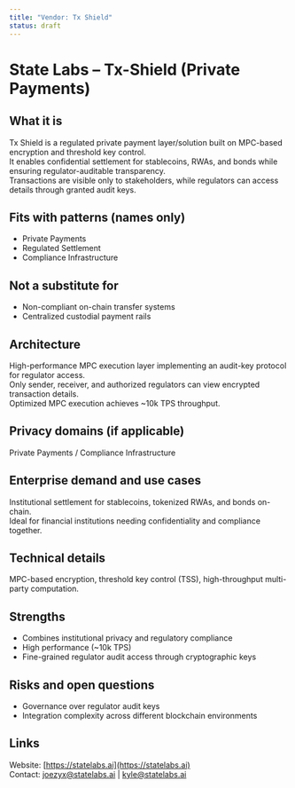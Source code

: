 ```yaml
---
title: "Vendor: Tx Shield"
status: draft
---
```


# State Labs – Tx-Shield (Private Payments)

## What it is
Tx Shield is a regulated private payment layer/solution built on MPC-based encryption and threshold key control.  
It enables confidential settlement for stablecoins, RWAs, and bonds while ensuring regulator-auditable transparency.  
Transactions are visible only to stakeholders, while regulators can access details through granted audit keys.

## Fits with patterns (names only)
- Private Payments  
- Regulated Settlement  
- Compliance Infrastructure  

## Not a substitute for
- Non-compliant on-chain transfer systems  
- Centralized custodial payment rails  

## Architecture
High-performance MPC execution layer implementing an audit-key protocol for regulator access.  
Only sender, receiver, and authorized regulators can view encrypted transaction details.  
Optimized MPC execution achieves ~10k TPS throughput.

## Privacy domains (if applicable)
Private Payments / Compliance Infrastructure  

## Enterprise demand and use cases
Institutional settlement for stablecoins, tokenized RWAs, and bonds on-chain.  
Ideal for financial institutions needing confidentiality and compliance together.

## Technical details
MPC-based encryption, threshold key control (TSS), high-throughput multi-party computation.

## Strengths
- Combines institutional privacy and regulatory compliance  
- High performance (~10k TPS)  
- Fine-grained regulator audit access through cryptographic keys  

## Risks and open questions
- Governance over regulator audit keys  
- Integration complexity across different blockchain environments  

## Links
Website: [https://statelabs.ai](https://statelabs.ai)  
Contact: [joezyx@statelabs.ai](mailto:joezyx@statelabs.ai) | [kyle@statelabs.ai](mailto:kyle@statelabs.ai)
